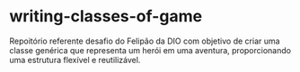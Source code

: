 # writing-classes-of-game
Repoitório referente desafio do Felipão da DIO com objetivo de criar uma classe genérica que representa um herói em uma aventura, proporcionando uma estrutura flexível e reutilizável.
